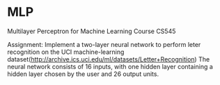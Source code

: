 # MLP
Multilayer Perceptron for Machine Learning Course CS545

Assignment: Implement a two-layer neural network to perform leter recognition on the UCI machine-learning dataset(http://archive.ics.uci.edu/ml/datasets/Letter+Recognition)
The neural network consists of 16 inputs, with one hidden layer containing a hidden layer chosen by the user and 26 output units. 

